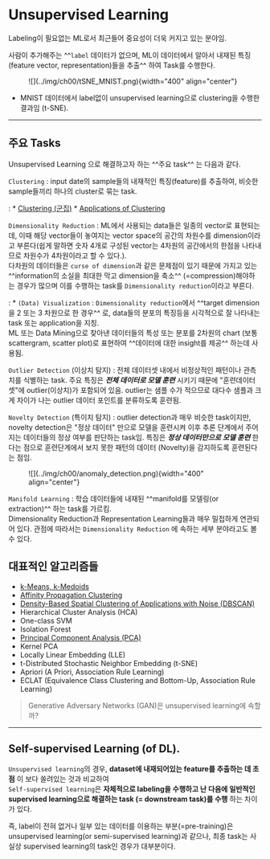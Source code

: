 # Unsupervised Learning

Labeling이 필요없는 ML로서 최근들어 중요성이 더욱 커지고 있는 분야임.

사람이 추가해주는 ^^`label` 데이터가 없으며, 
ML이 데이터에서 알아서 내재된 특징(feature vector, representation)들을 추출^^ 하여 Task를 수행한다.

<figure markdown>
![](../img/ch00/tSNE_MNIST.png){width="400" align="center"}
</figure>

* MNIST 데이터에서 label없이 unsupervised learning으로 clustering을 수행한 결과임 (t-SNE).

---

## 주요 Tasks

Unsupervised Learning 으로 해결하고자 하는 ^^주요 task^^ 는 다음과 같다.

`Clustering`
: input date의 sample들의 내재적인 특징(feature)를 추출하여, 비슷한 sample들끼리 하나의 cluster로 묶는 task.  

: * [Clustering (군집)](../ch07/clustering.md)
    * [Applications of Clustering](https://ds31x.blogspot.com/2023/08/ml-clustering.html) 


`Dimensionality Reduction`
: ML에서 사용되는 data들은 일종의 vector로 표현되는데, 이때 해당 vector들이 놓여지는 vector space의 공간의 차원수를 dimension이라고 부른다(쉽게 말하면 숫자 4개로 구성된 vector는 4차원의 공간에서의 한점을 나타내므로 차원수가 4차원이라고 할 수 있다.).  
다차원의 데이터들은 `curse of dimension`과 같은 문제점이 있기 때문에 가지고 있는 ^^information의 소실을 최대한 막고 dimension을 축소^^ (=compression)해야하는 경우가 많으며 이를 수행하는 task를 `Dimensionality reduction`이라고 부른다.

: * `(Data) Visualization` : `Dimensionality reduction`에서 ^^target dimension을 2 또는 3 차원으로 한 경우^^ 로, data들의 분포의 특징등을 시각적으로 잘 나타내는 task 또는 application을 지칭.  
ML 또는 Data Mining으로 찾아낸 데이터들의 특성 또는 분포를 2차원의 chart (보통 scattergram, scatter plot)로 표현하여 ^^데이터에 대한 insight를 제공^^ 하는데 사용됨.

`Outlier Detection` (이상치 탐지)
: 전체 데이터셋 내에서 비정상적인 패턴이나 관측치를 식별하는 task. 주요 특징은 ***전체 데이터로 모델 훈련*** 시키기 때문에 "훈련데이터셋"에 outlier(이상치)가 포함되어 있음. outlier는 샘플 수가 적으므로 대다수 샘플과 크게 차이가 나는 outlier 데이터 포인트를 분류하도록 훈련됨.

`Novelty Detection` (특이치 탐지)
: outlier detection과 매우 비슷한 task이지만, novelty detection은 "정상 데이터" 만으로 모델을 훈련시켜 이후 추론 단계에서 주어지는 데이터들의 정상 여부를 판단하는 task임. 특징은 ***정상 데이터만으로 모델 훈련*** 한다는 점으로 훈련단계에서 보지 못한 패턴의 데이터 (Novelty)을 감지하도록 훈련된다는 점임.


<figure markdown>
![](../img/ch00/anomaly_detection.png){width="400" align="center"}
</figure>

`Manifold Learning`
: 학습 데이터들에 내재된 ^^manifold를 모델링(or extraction)^^ 하는 task를 가르킴.  
Dimensionality Reduction과 Representation Learning들과 매우 밀접하게 연관되어 있다. 관점에 따라서는 `Dimensionality Reduction` 에 속하는 세부 분야라고도 볼 수 있다. 

## 대표적인 알고리즘들

* [k-Means, k-Medoids](https://dsaint31.me/mkdocs_site/ML/ch07/clustering/#k-means)
* [Affinity Propagation Clustering](https://dsaint31.me/mkdocs_site/ML/ch07/clustering/#affinity-propagation-clustering)
* [Density-Based Spatial Clustering of Applications with Noise (DBSCAN)](https://dsaint31.me/mkdocs_site/ML/ch07/clustering/#density-based-spatial-clustering-of-applications-with-noise-dbscan)
* Hierarchical Cluster Analysis (HCA)
* One-class SVM
* Isolation Forest
* [Principal Component Analysis (PCA)](../ch06/ml_pca.md)
* Kernel PCA
* Locally Linear Embedding (LLE)
* t-Distributed Stochastic Neighbor Embedding (t-SNE)
* Apriori (A Priori, Association Rule Learning)
* ECLAT (Equivalence Class Clustering and Bottom-Up, Association Rule Learning)

> Generative Adversary Networks (GAN)은 unsupervised learning에 속할까?

---

## Self-supervised Learning (of DL).

`Unsupervised learning`의 경우, **dataset에 내재되어있는 feature를 추출하는 데 초점** 이 보다 쏠려있는 것과 비교하여  
`Self-supervised learning`은 **자체적으로 labeling을 수행하고 난 다음에 일반적인 supervised learning으로 해결하는 task (= downstream task)를 수행** 하는 차이가 있다.



즉, label이 전혀 없거나 일부 있는 데이터를 이용하는 부분(=pre-training)은 unsupervised learning(or semi-supervised learning)과 같으나, 최종 task는 사실상 supervised learning의 task인 경우가 대부분이다.


